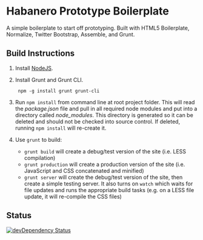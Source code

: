 # Habanero Prototype Boilerplate

A simple boilerplate to start off prototyping. Built with HTML5 Boilerplate, Normalize, Twitter Bootstrap, Assemble, and Grunt. 

## Build Instructions

1. Install [NodeJS](http://nodejs.org/).

2. Install Grunt and Grunt CLI.

        npm -g install grunt grunt-cli
3. Run `npm install` from command line at root project folder.
    This will read the *package.json* file and pull in all required node modules and put into a directory called *node_modules*. This directory is generated so it can be deleted and should not be checked into source control. If deleted, running `npm install` will re-create it.
4. Use `grunt` to build:
    - `grunt build` will create a debug/test version of the site (i.e. LESS compilation)
    - `grunt production` will create a production version of the site (i.e. JavaScript and CSS concatenated and minified)
    - `grunt server` will create the debug/test version of the site, then create a simple testing server. It also turns on `watch` which waits for file updates and runs the appropriate build tasks (e.g. on a LESS file update, it will re-compile the CSS files)

## Status

[![devDependency Status](https://david-dm.org/habaneroconsulting/habanero-prototype-boilerplate/dev-status.svg)](https://david-dm.org/habaneroconsulting/habanero-prototype-boilerplate#info=devDependencies)
